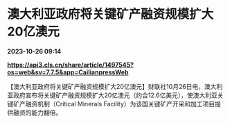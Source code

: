 # 澳大利亚政府将关键矿产融资规模扩大20亿澳元

**2023-10-26 09:14**

**https://api3.cls.cn/share/article/1497545?os=web&sv=7.7.5&app=CailianpressWeb**

【澳大利亚政府将关键矿产融资规模扩大20亿澳元】财联社10月26日电，澳大利亚政府宣布将关键矿产融资规模扩大20亿澳元（约合12.6亿美元），使澳大利亚关键矿产融资机制（Critical Minerals Facility）为该国关键矿产开采和加工项目提供融资的能力翻倍。